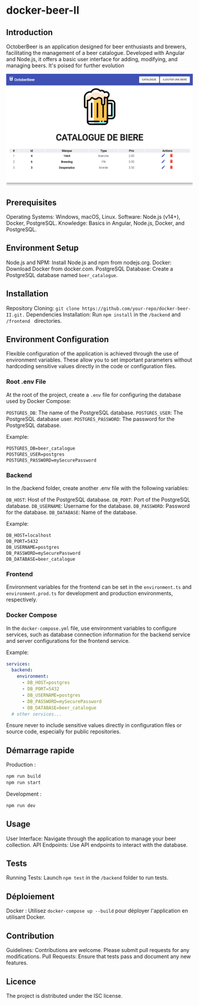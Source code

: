 # docker-beer-II

## Introduction

OctoberBeer is an application designed for beer enthusiasts and brewers, facilitating the management of a beer catalogue. Developed with Angular and Node.js, it offers a basic user interface for adding, modifying, and managing beers. It's poised for further evolution

![Alt text](image.png)

## Prerequisites

Operating Systems: Windows, macOS, Linux.
Software: Node.js (v14+), Docker, PostgreSQL.
Knowledge: Basics in Angular, Node.js, Docker, and PostgreSQL.

## Environment Setup

Node.js and NPM: Install Node.js and npm from nodejs.org.
Docker: Download Docker from docker.com.
PostgreSQL Database: Create a PostgreSQL database named `beer_catalogue`.

## Installation

Repository Cloning: `git clone https://github.com/your-repo/docker-beer-II.git.`
Dependencies Installation: Run `npm install` in the `/backend` and `/frontend ` directories.

## Environment Configuration
Flexible configuration of the application is achieved through the use of environment variables. These allow you to set important parameters without hardcoding sensitive values directly in the code or configuration files.

### Root .env File
At the root of the project, create a `.env` file for configuring the database used by Docker Compose:

`POSTGRES_DB`: The name of the PostgreSQL database.
`POSTGRES_USER`: The PostgreSQL database user.
`POSTGRES_PASSWORD`: The password for the PostgreSQL database.

Example:

``` dotenv
POSTGRES_DB=beer_catalogue
POSTGRES_USER=postgres
POSTGRES_PASSWORD=mySecurePassword
```

### Backend
In the /backend folder, create another .env file with the following variables:

`DB_HOST`: Host of the PostgreSQL database.
`DB_PORT`: Port of the PostgreSQL database.
`DB_USERNAME`: Username for the database.
`DB_PASSWORD`: Password for the database.
`DB_DATABASE`: Name of the database.

Example:
``` dotenv
DB_HOST=localhost
DB_PORT=5432
DB_USERNAME=postgres
DB_PASSWORD=mySecurePassword
DB_DATABASE=beer_catalogue
```

### Frontend
Environment variables for the frontend can be set in the `environment.ts` and `environment.prod.ts` for development and production environments, respectively.

### Docker Compose
In the `docker-compose.yml` file, use environment variables to configure services, such as database connection information for the backend service and server configurations for the frontend service.

Example:
``` yaml
services:
  backend:
    environment:
      - DB_HOST=postgres
      - DB_PORT=5432
      - DB_USERNAME=postgres
      - DB_PASSWORD=mySecurePassword
      - DB_DATABASE=beer_catalogue
  # other services...
```

Ensure never to include sensitive values directly in configuration files or source code, especially for public repositories.

## Démarrage rapide

Production :
``` bash
npm run build
npm run start 
```

Development :
``` bash
npm run dev
```

## Usage

User Interface: Navigate through the application to manage your beer collection.
API Endpoints: Use API endpoints to interact with the database.

## Tests

Running Tests: Launch `npm test` in the `/backend` folder to run tests.

## Déploiement

Docker : Utilisez `docker-compose up --build` pour déployer l'application en utilisant Docker.

## Contribution

Guidelines: Contributions are welcome. Please submit pull requests for any modifications.
Pull Requests: Ensure that tests pass and document any new features.

## Licence

The project is distributed under the ISC license.